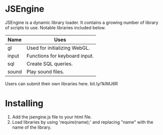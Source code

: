 JSEngine
========

JSEngine is a dynamic library loader. It contains a growing number of library of scripts to use. Notable libraries included below.

Name       | Uses
---------- | ----------------------------
gl         | Used for initializing WebGL.
input      | Functions for keyboard input.
sql        | Create SQL queries.
sound      | Play sound files.

Users can submit their own libraries here.
bit.ly/1kIMJ6R

Installing
==========

1. Add the jsengine.js file to your html file.
2. Load libraries by using 'require(name);' and replacing "name" with the name of the library.